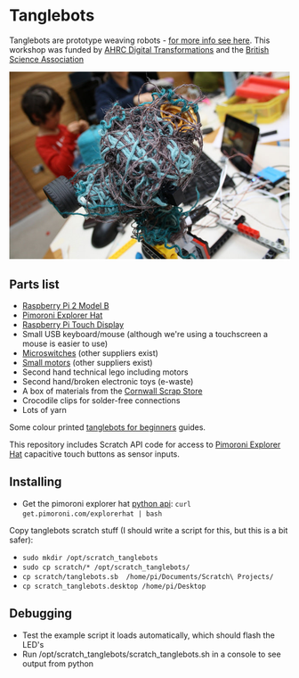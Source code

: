 # Tanglebots

Tanglebots are prototype weaving robots -
[for more info see here](http://fo.am/tanglebots). This workshop was funded by [AHRC Digital Transformations](http://www.ahrc.ac.uk/research/fundedthemesandprogrammes/themes/digitaltransformations/) and the [British Science Association](http://www.britishscienceassociation.org/)

![](figures/tanglebot.jpg)

## Parts list

  * [Raspberry Pi 2 Model B](https://www.raspberrypi.org/products/raspberry-pi-2-model-b/)
  * [Pimoroni Explorer Hat](https://shop.pimoroni.com/products/explorer-hat)
  * [Raspberry Pi Touch Display](https://www.raspberrypi.org/products/raspberry-pi-touch-display/)
  * Small USB keyboard/mouse (although we're using a touchscreen a mouse is easier to use)
  * [Microswitches](http://uk.rs-online.com/web/p/microswitches/0515690/) (other suppliers exist)
  * [Small motors](http://uk.rs-online.com/web/p/dc-motors/2389692/) (other suppliers exist)
  * Second hand technical lego including motors
  * Second hand/broken electronic toys (e-waste)
  * A box of materials from the [Cornwall Scrap Store](http://www.cornwallscrapstore.co.uk/)
  * Crocodile clips for solder-free connections
  * Lots of yarn

Some colour printed [tanglebots for beginners](guide/guide.md) guides.

This repository includes Scratch API code for access to
[Pimoroni Explorer Hat](https://shop.pimoroni.com/products/explorer-hat)
capacitive touch buttons as sensor inputs.

## Installing

- Get the pimoroni explorer hat [python api](https://github.com/pimoroni/explorer-hat): `curl get.pimoroni.com/explorerhat | bash`

Copy tanglebots scratch stuff (I should write a script for this, but this is a bit safer):
- `sudo mkdir /opt/scratch_tanglebots`
- `sudo cp scratch/* /opt/scratch_tanglebots/`
- `cp scratch/tanglebots.sb  /home/pi/Documents/Scratch\ Projects/`
- `cp scratch_tanglebots.desktop /home/pi/Desktop`

## Debugging

- Test the example script it loads automatically, which should flash the LED's
- Run /opt/scratch_tanglebots/scratch_tanglebots.sh in a console to see output from python
